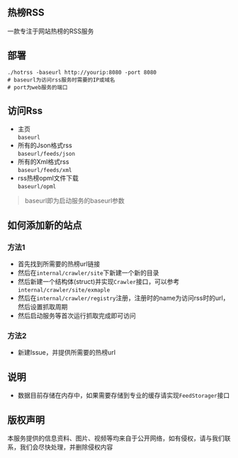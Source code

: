 ## 热榜RSS
一款专注于网站热榜的RSS服务

## 部署
```shell
./hotrss -baseurl http://yourip:8080 -port 8080
# baseurl为访问rss服务时需要的IP或域名
# port为web服务的端口
```

## 访问Rss
- 主页   
    `baseurl`
- 所有的Json格式rss    
    `baseurl/feeds/json`
- 所有的Xml格式rss  
    `baseurl/feeds/xml`
- rss热榜opml文件下载  
    `baseurl/opml`
> baseurl即为启动服务的baseurl参数

## 如何添加新的站点
### 方法1
- 首先找到所需要的热榜url链接
- 然后在`internal/crawler/site`下新建一个新的目录
- 然后新建一个结构体(struct)并实现`Crawler`接口，可以参考`internal/crawler/site/exmaple`
- 然后在`internal/crawler/registry`注册，注册时的name为访问rss时的url，然后设置抓取周期
- 然后启动服务等首次运行抓取完成即可访问

### 方法2
- 新建Issue，并提供所需要的热榜url



## 说明
- 数据目前存储在内存中，如果需要存储到专业的缓存请实现`FeedStorager`接口



## 版权声明
本服务提供的信息资料、图片、视频等均来自于公开网络，如有侵权，请与我们联系，我们会尽快处理，并删除侵权内容